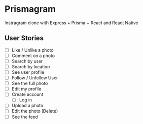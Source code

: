 # Prismagram

Instragram clone with Express + Prisma + React and React Native

## User Stories

- [ ] Like / Unlike a photo
- [ ] Comment on a photo
- [ ] Search by user
- [ ] Search by location
- [ ] See user profile
- [ ] Follow / Unfollow User
- [ ] See the full photo
- [ ] Edit my profile
- [ ] Create account
  - [ ] Log in
- [ ] Upload a photo
- [ ] Edit the photo (Delete)
- [ ] See the feed